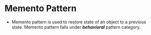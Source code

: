 # Memento Pattern


- Memento pattern is used to restore state of an object to a previous state. Memento pattern falls under **_behavioral_** pattern category.